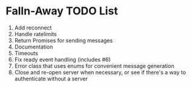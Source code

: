 # Falln-Away TODO List

1. Add reconnect
2. Handle ratelimits
3. Return Promises for sending messages
4. Documentation
5. Timeouts
6. Fix ready event handling (includes #6)
7. Error class that uses enums for convenient message generation
8. Close and re-open server when necessary, or see if there's a way to authenticate without a server
